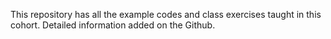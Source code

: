 This repository has all the example codes and class exercises taught in this cohort.
Detailed information added on the Github.
